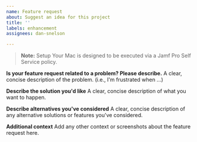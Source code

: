 ```yaml
---
name: Feature request
about: Suggest an idea for this project
title: ''
labels: enhancement
assignees: dan-snelson

---
```


> **Note:** Setup Your Mac is designed to be executed via a Jamf Pro Self Service policy.

**Is your feature request related to a problem? Please describe.**
A clear, concise description of the problem. (i.e., I'm frustrated when ...)

**Describe the solution you'd like**
A clear, concise description of what you want to happen.

**Describe alternatives you've considered**
A clear, concise description of any alternative solutions or features you've considered.

**Additional context**
Add any other context or screenshots about the feature request here.
